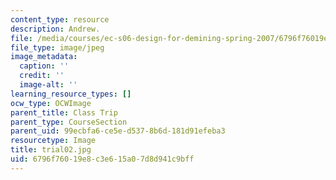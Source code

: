```yaml
---
content_type: resource
description: Andrew.
file: /media/courses/ec-s06-design-for-demining-spring-2007/6796f76019e8c3e615a07d8d941c9bff_trial02.jpg
file_type: image/jpeg
image_metadata:
  caption: ''
  credit: ''
  image-alt: ''
learning_resource_types: []
ocw_type: OCWImage
parent_title: Class Trip
parent_type: CourseSection
parent_uid: 99ecbfa6-ce5e-d537-8b6d-181d91efeba3
resourcetype: Image
title: trial02.jpg
uid: 6796f760-19e8-c3e6-15a0-7d8d941c9bff
---
```

